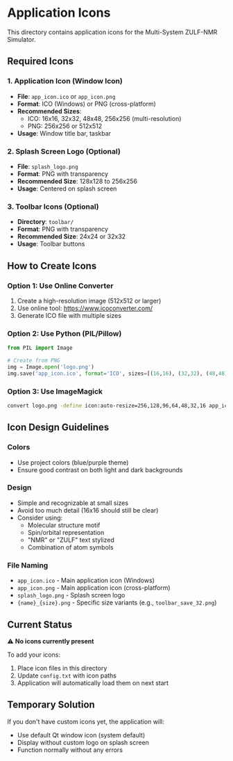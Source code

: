 # Application Icons

This directory contains application icons for the Multi-System ZULF-NMR Simulator.

## Required Icons

### 1. Application Icon (Window Icon)
- **File**: `app_icon.ico` or `app_icon.png`
- **Format**: ICO (Windows) or PNG (cross-platform)
- **Recommended Sizes**: 
  - ICO: 16x16, 32x32, 48x48, 256x256 (multi-resolution)
  - PNG: 256x256 or 512x512
- **Usage**: Window title bar, taskbar

### 2. Splash Screen Logo (Optional)
- **File**: `splash_logo.png`
- **Format**: PNG with transparency
- **Recommended Size**: 128x128 to 256x256
- **Usage**: Centered on splash screen

### 3. Toolbar Icons (Optional)
- **Directory**: `toolbar/`
- **Format**: PNG with transparency
- **Recommended Size**: 24x24 or 32x32
- **Usage**: Toolbar buttons

## How to Create Icons

### Option 1: Use Online Converter
1. Create a high-resolution image (512x512 or larger)
2. Use online tool: https://www.icoconverter.com/
3. Generate ICO file with multiple sizes

### Option 2: Use Python (PIL/Pillow)
```python
from PIL import Image

# Create from PNG
img = Image.open('logo.png')
img.save('app_icon.ico', format='ICO', sizes=[(16,16), (32,32), (48,48), (256,256)])
```

### Option 3: Use ImageMagick
```bash
convert logo.png -define icon:auto-resize=256,128,96,64,48,32,16 app_icon.ico
```

## Icon Design Guidelines

### Colors
- Use project colors (blue/purple theme)
- Ensure good contrast on both light and dark backgrounds

### Design
- Simple and recognizable at small sizes
- Avoid too much detail (16x16 should still be clear)
- Consider using:
  - Molecular structure motif
  - Spin/orbital representation
  - "NMR" or "ZULF" text stylized
  - Combination of atom symbols

### File Naming
- `app_icon.ico` - Main application icon (Windows)
- `app_icon.png` - Main application icon (cross-platform)
- `splash_logo.png` - Splash screen logo
- `{name}_{size}.png` - Specific size variants (e.g., `toolbar_save_32.png`)

## Current Status

⚠️ **No icons currently present**

To add your icons:
1. Place icon files in this directory
2. Update `config.txt` with icon paths
3. Application will automatically load them on next start

## Temporary Solution

If you don't have custom icons yet, the application will:
- Use default Qt window icon (system default)
- Display without custom logo on splash screen
- Function normally without any errors
